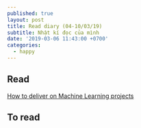 ```yaml
---
published: true
layout: post
title: Read diary (04-10/03/19)
subtitle: Nhật kí đọc của mình
date: '2019-03-06 11:43:00 +0700'
categories:
  - happy
---
```


## Read

[How to deliver on Machine Learning projects](https://blog.insightdatascience.com/how-to-deliver-on-machine-learning-projects-c8d82ce642b0)

## To read